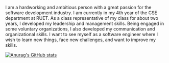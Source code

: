 I am a hardworking and ambitious person with a great passion for the software development industry. I am currently in my 4th year of the CSE department at RUET. As a class representative of my class for about two years, I developed my leadership and management skills. Being engaged in some voluntary organizations, I also developed my communication and organizational skills. I want to see myself as a software engineer where I wish to learn new things, face new challenges, and want to improve my skills.

[![Anurag's GitHub stats](https://github-readme-stats.vercel.app/api?username=dibbo116)](https://github.com/anuraghazra/github-readme-stats)
